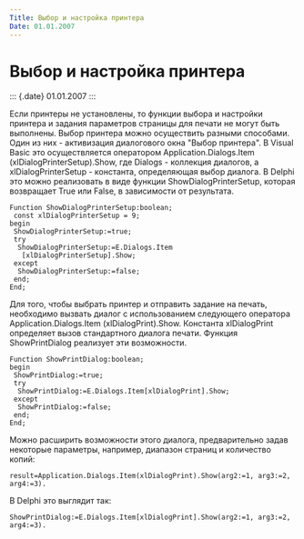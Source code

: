 ```yaml
---
Title: Выбор и настройка принтера
Date: 01.01.2007
---
```



Выбор и настройка принтера
==========================

::: {.date}
01.01.2007
:::


Если принтеры не установлены, то функции выбора и настройки принтера и
задания параметров страницы для печати не могут быть выполнены. Выбор
принтера можно осуществить разными способами. Один из них - активизация
диалогового окна "Выбор принтера". В Visual Basic это осуществляется
оператором Application.Dialogs.Item (xlDialogPrinterSetup).Show, где
Dialogs - коллекция диалогов, а xlDialogPrinterSetup - константа,
определяющая выбор диалога. В Delphi это можно реализовать в виде
функции ShowDialogPrinterSetup, которая возвращает True или False, в
зависимости от результата.

    Function ShowDialogPrinterSetup:boolean;
     const xlDialogPrinterSetup = 9;
    begin
     ShowDialogPrinterSetup:=true;
     try
      ShowDialogPrinterSetup:=E.Dialogs.Item
       [xlDialogPrinterSetup].Show;
     except
      ShowDialogPrinterSetup:=false;
     end;
    End;

Для того, чтобы выбрать принтер и отправить задание на печать,
необходимо вызвать диалог с использованием следующего оператора
Application.Dialogs.Item (xlDialogPrint).Show. Константа xlDialogPrint
определяет вызов стандартного диалога печати. Функция ShowPrintDialog
реализует эти возможности.

    Function ShowPrintDialog:boolean;
    begin
     ShowPrintDialog:=true;
     try
      ShowPrintDialog:=E.Dialogs.Item[xlDialogPrint].Show;
     except
      ShowPrintDialog:=false;
     end;
    End;


Можно расширить возможности этого диалога, предварительно задав
некоторые параметры, например, диапазон страниц и количество копий:

    result=Application.Dialogs.Item(xlDialogPrint).Show(arg2:=1, arg3:=2, arg4:=3).

В Delphi это выглядит так:

    ShowPrintDialog:=E.Dialogs.Item[xlDialogPrint].Show(arg2:=1, arg3:=2, arg4:=3).
